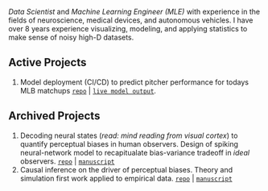 *Data Scientist* and *Machine Learning Engineer (MLE)* with experience in the fields of neuroscience, medical devices, and autonomous vehicles. I have over 8 years experience visualizing, modeling, and applying statistics to make sense of noisy high-D datasets.
## Active Projects
1. Model deployment (CI/CD) to predict pitcher performance for todays MLB matchups [`repo`](https://github.com/TimCSheehan/pitcher_model_deploy/tree/main) | [`live model output`](https://umpirebias.com/).

## Archived Projects
1. Decoding neural states (*read: mind reading from visual cortex*) to quantify perceptual biases in human observers. Design of spiking neural-network model to recapitualate bias-variance tradeoff in *ideal* observers. [`repo`](https://github.com/TimCSheehan/SheehanSerences2022/) | [`manuscript`](https://journals.plos.org/plosbiology/article?id=10.1371/journal.pbio.3001711)
2. Causal inference on the driver of perceptual biases. Theory and simulation first work applied to empirical data. [`repo`](https://github.com/TimCSheehan/historyResponseModeling)  | [`manuscript`](https://www.biorxiv.org/content/10.1101/2023.01.11.523637v1.abstract)

<!--
**TimCSheehan/TimCSheehan** is a ✨ _special_ ✨ repository because its `README.md` (this file) appears on your GitHub profile.

Here are some ideas to get you started:

- 🔭 I’m currently working on ...
- 🌱 I’m currently learning ...
- 👯 I’m looking to collaborate on ...
- 🤔 I’m looking for help with ...
- 💬 Ask me about ...
- 📫 How to reach me: ...
- 😄 Pronouns: ...
- ⚡ Fun fact: ...
-->

